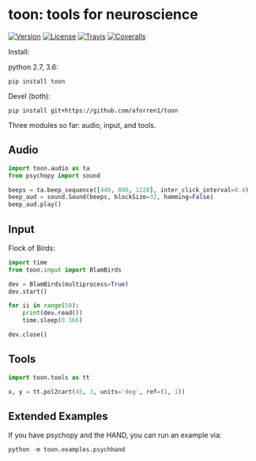 toon: tools for neuroscience
============================

[![Version](https://img.shields.io/pypi/v/toon.svg)](https://pypi.python.org/pypi/toon)
[![License](https://img.shields.io/pypi/l/toon.svg)](https://raw.githubusercontent.com/aforren1/toon/master/LICENSE.txt)
[![Travis](https://img.shields.io/travis/aforren1/toon.svg)](https://travis-ci.org/aforren1/toon)
[![Coveralls](https://img.shields.io/coveralls/aforren1/toon.svg)](https://coveralls.io/github/aforren1/toon)

Install:

python 2.7, 3.6:

```shell
pip install toon
```

Devel (both):

```shell
pip install git+https://github.com/aforren1/toon
```

Three modules so far: audio, input, and tools.

## Audio

```python
import toon.audio as ta
from psychopy import sound

beeps = ta.beep_sequence([440, 880, 1220], inter_click_interval=0.4)
beep_aud = sound.Sound(beeps, blockSize=32, hamming=False)
beep_aud.play()
```

## Input

Flock of Birds:

```python
import time
from toon.input import BlamBirds

dev = BlamBirds(multiprocess=True)
dev.start()

for ii in range(50):
    print(dev.read())
    time.sleep(0.166)

dev.close()
```

## Tools

```python
import toon.tools as tt

x, y = tt.pol2cart(45, 3, units='deg', ref=(1, 1))
```

## Extended Examples

If you have psychopy and the HAND, you can run an example via:

```python
python -m toon.examples.psychhand
```
